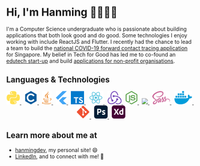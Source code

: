 # Hi, I'm Hanming 👋🧑🏻‍💻

I'm a Computer Science undergraduate who is passionate about building applications that both look good and do good. Some technologies I enjoy working with include ReactJS and Flutter. I recently had the chance to lead a team to build the [national COVID-19 forward contact tracing application](https://www.comp.nus.edu.sg/news/3480-2020-covid-contact-tracing/) for Singapore. My belief in Tech for Good has led me to co-found an [edutech start-up](https://www.joni.ai) and build [applications for non-profit organisations](https://www.comp.nus.edu.sg/~vwo/projects/2020-lbsa.html).

## Languages & Technologies

 <!-- markdownlint-disable MD033 -->
<p align="center">
  <a href="https://www.python.org/" title="Python">
    <img src="svgs/python.svg" height="35" width="auto" />
  </a>
  &nbsp;
  <a href="https://en.wikipedia.org/wiki/C_(programming_language)" title="C">
    <img src="svgs/c.svg" height="35" width="auto" />
  </a>
  &nbsp;
  <a href="https://www.java.com/en/" title="Java">
    <img src="svgs/java.svg" height="35" width="auto" />
  </a>
  &nbsp;
  <a href="https://flutter.dev" title="Flutter">
    <img src="svgs/flutter.svg" height="35" width="auto" />
  </a>
  &nbsp;
  <a href="https://www.typescriptlang.org" title="TypeScript">
    <img src="svgs/typescript.svg" height="35" width="auto" />
  </a>
  &nbsp;
  <a href="https://reactjs.org" title="React">
    <img src="svgs/react.svg" height="35" width="auto" />
  </a>
  &nbsp;
  <a href="https://redux.js.org" title="Redux">
    <img src="svgs/redux.svg" height="35" width="auto" />
  </a>
  &nbsp;
  <a href="https://nodejs.org/en/" title="Node.js">
    <img src="svgs/nodejs.svg" height="35" width="auto" />
  </a>
  &nbsp;
  <a href="https://rubyonrails.org" title="Ruby on Rails">
    <img src="svgs/rails.svg" height="35" width="auto" />
  </a>
  &nbsp;
  <a href="https://sass-lang.com" title="Sass">
    <img src="svgs/sass.svg" height="35" width="auto" />
  </a>
  &nbsp;
  <a href="https://www.docker.com" title="Docker">
    <img src="svgs/docker.svg" height="35" width="auto" />
  </a>
  &nbsp;
  <a href="https://git-scm.com" title="Git">
    <img src="svgs/git.svg" height="35" width="auto" />
  </a>
  &nbsp;
  <a href="https://www.adobe.com/products/photoshop.html" title="Adobe Photoshop">
    <img src="svgs/photoshop.svg" height="35" width="auto" />
  </a>
  &nbsp;
  <a href="https://www.adobe.com/products/xd.html" title="Adobe XD">
    <img src="svgs/xd.svg" height="35" width="auto" />
  </a>
</p>
<!-- markdownlint-enable MD033 -->

## Learn more about me at

- [hanmingdev](https://hanmingdev.com), my personal site! 😄
- [LinkedIn](https://www.linkedin.com/in/hanming-zhu/), and to connect with me! 💼

<!--
**zhuhanming/zhuhanming** is a ✨ _special_ ✨ repository because its `README.md` (this file) appears on your GitHub profile.

Here are some ideas to get you started:

- 🔭 I’m currently working on ...
- 🌱 I’m currently learning ...
- 👯 I’m looking to collaborate on ...
- 🤔 I’m looking for help with ...
- 💬 Ask me about ...
- 📫 How to reach me: ...
- 😄 Pronouns: ...
- ⚡ Fun fact: ...
-->
